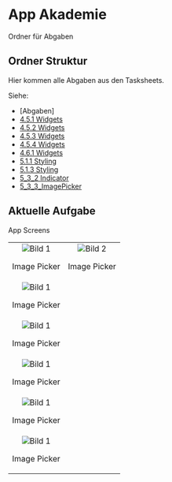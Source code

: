 # App Akademie

Ordner für Abgaben

## Ordner Struktur

Hier kommen alle Abgaben aus den Tasksheets.

Siehe:

- [Abgaben]
- [4.5.1 Widgets](https://github.com/markruzo/app_akademie/tree/main/lib/task_solutions/4_5_1)
- [4.5.2 Widgets](https://github.com/markruzo/app_akademie/tree/main/lib/task_solutions/4_5_2)
- [4.5.3 Widgets](https://github.com/markruzo/app_akademie/tree/main/lib/task_solutions/4_5_3)
- [4.5.4 Widgets](https://github.com/markruzo/app_akademie/tree/main/lib/task_solutions/4_5_4)
- [4.6.1 Widgets](https://github.com/markruzo/app_akademie/tree/main/lib/task_solutions/4_6_1)
- [5.1.1 Styling](https://github.com/markruzo/app_akademie/tree/main/lib/task_solutions/5_1_1_Styling)
- [5.1.3 Styling](https://github.com/markruzo/app_akademie/tree/main/lib/task_solutions/5_1_3_Styling)
- [5_3_2 Indicator](https://github.com/markruzo/app_akademie/tree/main/lib/task_solutions/5_3_2_Indicator)
- [5_3_3_ImagePicker](https://github.com/markruzo/app_akademie/tree/main/lib/task_solutions/5_3_3_ImagePicker)
<!-- - [Neuer Ordner](link zum ordner) -->

## Aktuelle Aufgabe

App Screens

<table>
  <tr>
    <td style="text-align: center;">
      <img src="lib/task_solutions/5_4_1_Error_Handling/Simulator Screenshot - iPhone 13 mini - 2023-09-06 at 09.00.53.png" alt="Bild 1">
      <p>Image Picker</p>
    </td>
    <td style="text-align: center;">
      <img src="lib/task_solutions/5_4_1_Error_Handling/Simulator Screenshot - iPhone 13 mini - 2023-09-06 at 09.00.56.png" alt="Bild 2">
      <p>Image Picker</p>
    </td>
  </tr>
    <td style="text-align: center;">
      <img src="lib/task_solutions/5_4_1_Error_Handling/Simulator Screenshot - iPhone 13 mini - 2023-09-06 at 09.01.21.png" alt="Bild 1">
      <p>Image Picker</p>
    </td>
    </tr>
    <td style="text-align: center;">
      <img src="lib/task_solutions/5_4_1_Error_Handling/Simulator Screenshot - iPhone 13 mini - 2023-09-06 at 09.02.54.png" alt="Bild 1">
      <p>Image Picker</p>
    </td>
    </tr>
    <td style="text-align: center;">
      <img src="lib/task_solutions/5_4_1_Error_Handling/Simulator Screenshot - iPhone 13 mini - 2023-09-06 at 09.02.54.png" alt="Bild 1">
      <p>Image Picker</p>
    </td>
    </tr>
    <td style="text-align: center;">
      <img src="lib/task_solutions/5_4_1_Error_Handling/Simulator Screenshot - iPhone 13 mini - 2023-09-06 at 09.03.00.png" alt="Bild 1">
      <p>Image Picker</p>
    </td>
    </tr>
    </tr>
    <td style="text-align: center;">
      <img src="lib/task_solutions/5_4_1_Error_Handling/Simulator Screenshot - iPhone 13 mini - 2023-09-06 at 09.03.43.png" alt="Bild 1">
      <p>Image Picker</p>
    </td>
    </tr>
    </tr>
  </table>
